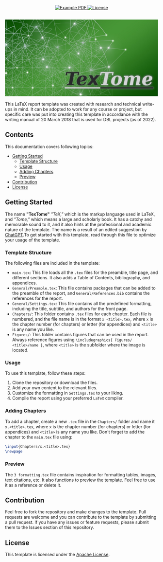 
<!-- 
# TexTome

<p align="center">
  A Template for <code>LaTeX</code> Reports
</p>

-->  

<div align="center">
  <a href="https://github.com/ravi-prakash1907/TexTome/blob/main/assets/TexTome.pdf">
    <img alt="Example PDF" src="https://img.shields.io/badge/sample-PDF-orange" />
  </a>
  <a href="https://github.com/ravi-prakash1907/TexTome/blob/doc/LICENSE">
    <img alt="License" src="https://img.shields.io/badge/license-Apache-blue" />
  </a> 
</div>

<br />  

![banner](./assets/banner.jpg)  


This LaTeX report template was created with research and technical write-ups in mind. It can be adopted to work for any course or project, but specific care was put into creating this template in accordance with the writing manual of 20 March 2018 that is used for DBL projects (as of 2022).

## Contents

This documentation covers following topics:  

- [Getting Started](#getting-started)
  + [Template Structure](#template-structure)
  + [Usage](#usage)
  + [Adding Chapters](#adding-chapters)
  + [Preview](#preview)
- [Contribution](#contribution)
- [License](#license)

## Getting Started

The name **"TexTome"** _"TeX,"_ which is the markup language used in LaTeX, and _"Tome,"_ which means a large and scholarly book. It has a catchy and memorable sound to it, and it also hints at the professional and academic nature of the template. The name is a result of an edited suggestion by [ChatGPT](https://chat.openai.com/chat).To get started with this template, read through this file to optimize your usage of the template.

### Template Structure

The following files are included in the template:

- `main.tex`: This file loads all the `.tex` files for the preamble, title page, and different sections. It also adds a Table of Contents, bibliography, and appendices.
- `General/Preamble.tex`: This file contains packages that can be added to the preamble of the report, and `General/References.bib` contains the references for the report.
- `General/Settings.tex`: This file contains all the predefined formatting, including the title, subtitle, and authors for the front page.
- `Chapters/`: This folder contains `.tex` files for each chapter. Each file is numbered, and the file name is in the format `x <title>.tex`, where `x` is the chapter number (for chapters) or letter (for appendices) and `<title>` is any name you like.
- `Figures/`: This folder contains figures that can be used in the report. Always reference figures using `\includegraphics{ Figures/ <title>/name }`, where `<title>` is the subfolder where the image is located.

### Usage

To use this template, follow these steps:

1. Clone the repository or download the files.
2. Add your own content to the relevant files.
3. Customize the formatting in `Settings.tex` to your liking.
4. Compile the report using your preferred `LaTeX` compiler.

### Adding Chapters

To add a chapter, create a new `.tex` file in the `Chapters/` folder and name it `x.<title>.tex`, where `x` is the chapter number (for chapters) or letter (for appendices) and `<title>` is any name you like. Don't forget to add the chapter to the `main.tex` file using:

```latex
\input{Chapters/x.<title>.tex}
\newpage
``` 

### Preview

The `3 formatting.tex` file contains inspiration for formatting tables, images, text citations, etc. It also functions to preview the template. Feel free to use it as a reference or delete it.

## Contribution

Feel free to fork the repository and make changes to the template. Pull requests are welcome and you can contribute to the template by submitting a pull request. If you have any issues or feature requests, please submit them to the Issues section of this repository.

## License  

This template is licensed under the [Apache License](./LICENSE).
